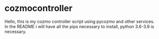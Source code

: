 # cozmocontroller
Hello, this is my cozmo controller script using pycozmo and other services. In the README i will have all the pips necessary to install, python 3.6-3.8 is necessary. 
